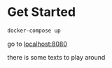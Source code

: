 # Get Started

```bash
docker-compose up
```

go to [localhost:8080](http://localhost:8080)


there is some texts to play around
